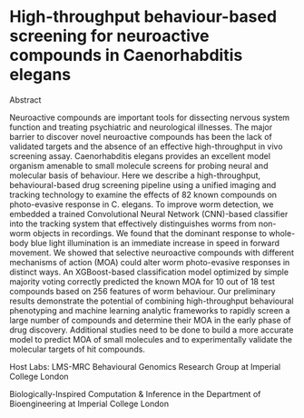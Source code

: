 

# High-throughput behaviour-based screening for neuroactive compounds in Caenorhabditis elegans

Abstract

Neuroactive compounds are important tools for dissecting nervous system function and treating psychiatric and neurological illnesses. The major barrier to discover novel neuroactive compounds has been the lack of validated targets and the absence of an effective high-throughput in vivo screening assay. Caenorhabditis elegans provides an excellent model organism amenable to small molecule screens for probing neural and molecular basis of behaviour. Here we describe a high-throughput, behavioural-based drug screening pipeline using a unified imaging and tracking technology to examine the effects of 82 known compounds on photo-evasive response in C. elegans. To improve worm detection, we embedded a trained Convolutional Neural Network (CNN)-based classifier into the tracking system that effectively distinguishes worms from non-worm objects in recordings. We found that the dominant response to whole-body blue light illumination is an immediate increase in speed in forward movement. We showed that selective neuroactive compounds with different mechanisms of action (MOA) could alter worm photo-evasive responses in distinct ways.  An XGBoost-based classification model optimized by simple majority voting correctly predicted the known MOA for 10 out of 18 test compounds based on 256 features of worm behaviour. Our preliminary results demonstrate the potential of combining high-throughput behavioural phenotyping and machine learning analytic frameworks to rapidly screen a large number of compounds and determine their MOA in the early phase of drug discovery. Additional studies need to be done to build a more accurate model to predict MOA of small molecules and to experimentally validate the molecular targets of hit compounds.


Host Labs:
LMS-MRC Behavioural Genomics Research Group at Imperial College London

Biologically-Inspired Computation & Inference in the Department of Bioengineering at Imperial College London

